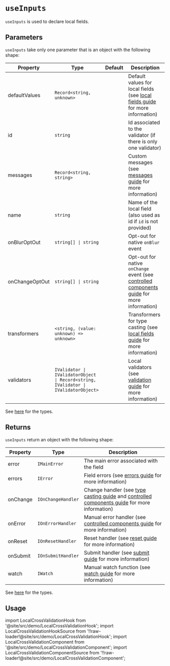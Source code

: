 # `useInputs`

`useInputs` is used to declare local fields.

## Parameters

`useInputs` take only one parameter that is an object with the following shape:

| Property         | Type                                                                               | Default | Description                                                                                                                                                            |
| ---------------- | ---------------------------------------------------------------------------------- | ------- | ---------------------------------------------------------------------------------------------------------------------------------------------------------------------- |
| defaultValues    | `Record<string, unknown>`                                                          |         | Default values for local fields (see [local fields guide](/docs/guides/local-fields) for more information)                                                             |
| id               | `string`                                                                           |         | Id associated to the validator (if there is only one validator)                                                                                                        |
| messages         | `Record<string, string>`                                                           |         | Custom messages (see [messages guide](/docs/guides/messages-and-i18n) for more information)                                                                            |
| name <Required/> | `string`                                                                           |         | Name of the local field (also used as id if `id` is not provided)                                                                                                      |
| onBlurOptOut     | `string[] \| string`                                                               |         | Opt-out for native `onBlur` event                                                                                                                                      |
| onChangeOptOut   | `string[] \| string`                                                               |         | Opt-out for native `onChange` event (see [controlled components guide](/docs/guides/controlled-components#validators-and-onchange-event-opt-out) for more information) |
| transformers     | `<string, (value: unknown) => unknown>`                                            |         | Transformers for type casting (see [local fields guide](/docs/guides/local-fields) for more information)                                                               |
| validators       | `IValidator \| IValidatorObject \| Record<string, IValidator \| IValidatorObject>` |         | Local validators (see [validation guide](/docs/guides/validation) for more information)                                                                                |

See [here](/docs/api/types) for the types.

## Returns

`useInputs` return an object with the following shape:

| Property | Type               | Description                                                                                                                                                                        |
| -------- | ------------------ | ---------------------------------------------------------------------------------------------------------------------------------------------------------------------------------- |
| error    | `IMainError`       | The main error associated with the field                                                                                                                                           |
| errors   | `IError`           | Field errors (see [errors guide](/docs/guides/errors-and-styling) for more information)                                                                                            |
| onChange | `IOnChangeHandler` | Change handler (see [type casting guide](/docs/guides/type-casting-and-default-values) and [controlled components guide](/docs/guides/controlled-components) for more information) |
| onError  | `IOnErrorHandler`  | Manual error handler (see [controlled components guide](/docs/guides/controlled-components#managing-manual-errors) for more information)                                           |
| onReset  | `IOnResetHandler`  | Reset handler (see [reset guide](/docs/guides/submit-and-reset#with-the-onreset-handler) for more information)                                                                     |
| onSubmit | `IOnSubmitHandler` | Submit handler (see [submit guide](/docs/guides/submit-and-reset#using-the-onsubmit-handler) for more information)                                                                 |
| watch    | `IWatch`           | Manual watch function (see [watch guide](/docs/guides/watch) for more information)                                                                                                 |

See [here](/docs/api/types) for the types.

## Usage

import LocalCrossValidationHook from '@site/src/demo/LocalCrossValidationHook';
import LocalCrossValidationHookSource from '!!raw-loader!@site/src/demo/LocalCrossValidationHook';
import LocalCrossValidationComponent from '@site/src/demo/LocalCrossValidationComponent';
import LocalCrossValidationComponentSource from '!!raw-loader!@site/src/demo/LocalCrossValidationComponent';

<DemoTabs Component={LocalCrossValidationComponent} Hook={LocalCrossValidationHook} componentCode={LocalCrossValidationComponentSource} componentMetastring="{12,31,34}" hookCode={LocalCrossValidationHookSource} hookMetastring="{13,37,42}" />
